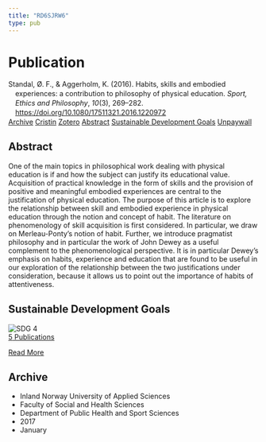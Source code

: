 ```yaml
---
title: "RD6SJRW6"
type: pub
---
```

<h1>Publication</h1>
<article id="csl-bib-container-RD6SJRW6" class="csl-bib-container">
  <div class="csl-bib-body" style="line-height: 1.35; padding-left: 1em; text-indent:-1em;">
  <div class="csl-entry">Standal, &#xD8;. F., &amp; Aggerholm, K. (2016). Habits, skills and embodied experiences: a contribution to philosophy of physical education. <i>Sport, Ethics and Philosophy</i>, <i>10</i>(3), 269&#x2013;282. <a href="https://doi.org/10.1080/17511321.2016.1220972">https://doi.org/10.1080/17511321.2016.1220972</a></div>
</div>
  <div class="csl-bib-buttons">
    <a href="#taxonomy-article-RD6SJRW6" class="csl-bib-button">Archive</a>
    <a href="https://app.cristin.no/results/show.jsf?id=1426348" alt="Cristin URL" class="csl-bib-button">Cristin</a>
    <a href="http://zotero.org/groups/5402882/items/RD6SJRW6" alt="Zotero URL" class="csl-bib-button">Zotero</a>
    <a href="#abstract-article-RD6SJRW6" class="csl-bib-button">Abstract</a>
    <a href="#sdg-article-RD6SJRW6" class="csl-bib-button">Sustainable Development Goals</a>
    <a href="https://brage.inn.no/inn-xmlui/bitstream/11250/2589117/1/Standal%2bSportEthicPhilos%2b2016.pdf" class="csl-bib-button">Unpaywall</a>
  </div>
  <div id="csl-bib-meta-container-RD6SJRW6"></div>
</article>
<div id="csl-bib-meta-RD6SJRW6" class="csl-bib-meta">
  <article id="abstract-article-RD6SJRW6" class="abstract-article">
    <h1>Abstract</h1>
    One of the main topics in philosophical work dealing with physical education is if and how the subject can justify its educational value. Acquisition of practical knowledge in the form of skills and the provision of positive and meaningful embodied experiences are central to the justification of physical education. The purpose of this article is to explore the relationship between skill and embodied experience in physical education through the notion and concept of habit. The literature on phenomenology of skill acquisition is first considered. In particular, we draw on Merleau-Ponty’s notion of habit. Further, we introduce pragmatist philosophy and in particular the work of John Dewey as a useful complement to the phenomenological perspective. It is in particular Dewey’s emphasis on habits, experience and education that are found to be useful in our exploration of the relationship between the two justifications under consideration, because it allows us to point out the importance of habits of attentiveness.
  </article>
  <article id="sdg-article-RD6SJRW6" class="sdg-article">
    <h1>Sustainable Development Goals</h1>
    <div class="sdg-container"><div id="sdg4" class="sdg"> <img src="{{< params subfolder >}}images/sdg/sdg04_en.png" class="image" alt="SDG 4"> <div class="sdg-overlay"> <a href="{{< params subfolder >}}en/archive/?sdg=4#archive" class="sdg-publication-count"><span>5</span> Publications</a> <p><a href="https://sdgs.un.org/goals/goal4" class="sdg-read-more">Read More</a></p> </div> </div></div>
  </article>
  <article id="taxonomy-article-RD6SJRW6" class="taxonomy-article">
    <h1>Archive</h1>
    <ul>
      <li>Inland Norway University of Applied Sciences</li>
      <li>Faculty of Social and Health Sciences</li>
      <li>Department of Public Health and Sport Sciences</li>
      <li>2017</li>
      <li>January</li>
    </ul>
  </article>
</div>
